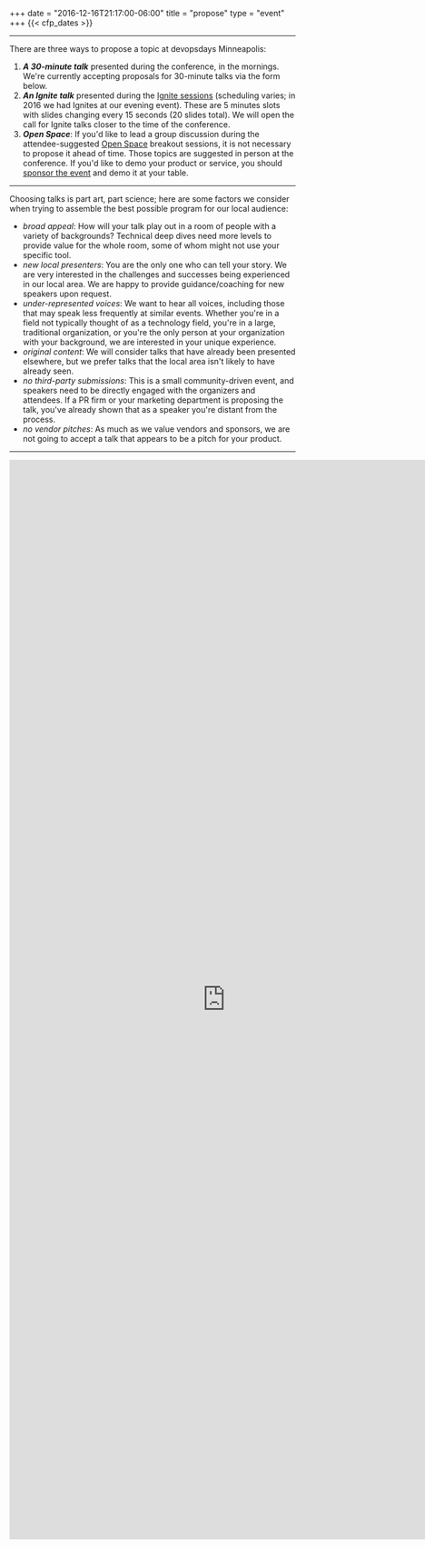 +++
date = "2016-12-16T21:17:00-06:00"
title = "propose"
type = "event"
+++
  {{< cfp_dates >}}

<hr>

There are three ways to propose a topic at devopsdays Minneapolis:
<ol>
  <li><strong><em>A 30-minute talk</em></strong> presented during the conference, in the mornings. We're currently accepting proposals for 30-minute talks via the form below.</li>
  <li><strong><em>An Ignite talk</em></strong> presented during the <a href="/pages/ignite-talks-format">Ignite sessions</a> (scheduling varies; in 2016 we had Ignites at our evening event). These are 5 minutes slots with slides changing every 15 seconds (20 slides total). We will open the call for Ignite talks closer to the time of the conference.</li>
  <li><strong><em>Open Space</em></strong>: If you'd like to lead a group discussion during the attendee-suggested <a href="/pages/open-space-format">Open Space</a> breakout sessions, it is not necessary to propose it ahead of time. Those topics are suggested in person at the conference. If you'd like to demo your product or service, you should <a href="../sponsor">sponsor the event</a> and demo it at your table.
</ol>

<hr>

Choosing talks is part art, part science; here are some factors we consider when trying to assemble the best possible program for our local audience:

- _broad appeal_: How will your talk play out in a room of people with a variety of backgrounds? Technical deep dives need more levels to provide value for the whole room, some of whom might not use your specific tool.
- _new local presenters_: You are the only one who can tell your story. We are very interested in the challenges and successes being experienced in our local area. We are happy to provide guidance/coaching for new speakers upon request.
- _under-represented voices_: We want to hear all voices, including those that may speak less frequently at similar events. Whether you're in a field not typically thought of as a technology field, you're in a large, traditional organization, or you're the only person at your organization with your background, we are interested in your unique experience.
- _original content_: We will consider talks that have already been presented elsewhere, but we prefer talks that the local area isn't likely to have already seen.
- _no third-party submissions_: This is a small community-driven event, and speakers need to be directly engaged with the organizers and attendees. If a PR firm or your marketing department is proposing the talk, you've already shown that as a speaker you're distant from the process.
- _no vendor pitches_: As much as we value vendors and sponsors, we are not going to accept a talk that appears to be a pitch for your product.

<hr>

<iframe src="https://docs.google.com/forms/d/e/1FAIpQLSdsXiLOfQQg43T1cTmBlR-bHXPuP7yNjKUCXCswiSPxK_pGPw/viewform?embedded=true" width="760" height="1900" frameborder="0" marginheight="0" marginwidth="0">Loading...</iframe>
